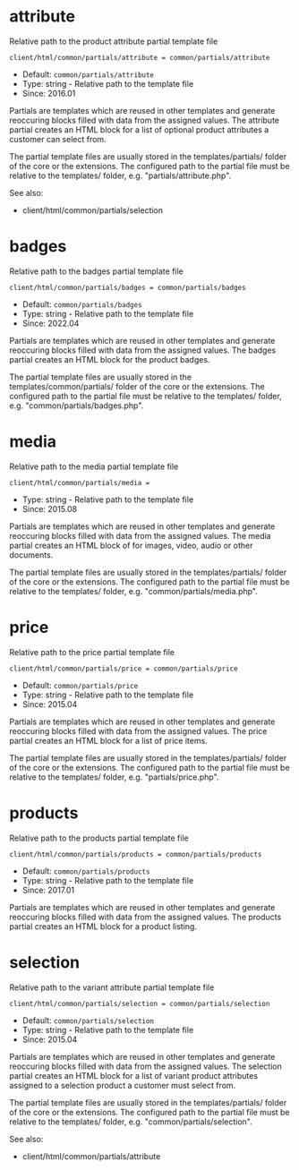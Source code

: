 
# attribute

Relative path to the product attribute partial template file

```
client/html/common/partials/attribute = common/partials/attribute
```

* Default: `common/partials/attribute`
* Type: string - Relative path to the template file
* Since: 2016.01

Partials are templates which are reused in other templates and generate
reoccuring blocks filled with data from the assigned values. The attribute
partial creates an HTML block for a list of optional product attributes a
customer can select from.

The partial template files are usually stored in the templates/partials/ folder
of the core or the extensions. The configured path to the partial file must
be relative to the templates/ folder, e.g. "partials/attribute.php".

See also:

* client/html/common/partials/selection

# badges

Relative path to the badges partial template file

```
client/html/common/partials/badges = common/partials/badges
```

* Default: `common/partials/badges`
* Type: string - Relative path to the template file
* Since: 2022.04

Partials are templates which are reused in other templates and generate
reoccuring blocks filled with data from the assigned values. The badges
partial creates an HTML block for the product badges.

The partial template files are usually stored in the templates/common/partials/ folder
of the core or the extensions. The configured path to the partial file must
be relative to the templates/ folder, e.g. "common/partials/badges.php".


# media

Relative path to the media partial template file

```
client/html/common/partials/media = 
```

* Type: string - Relative path to the template file
* Since: 2015.08

Partials are templates which are reused in other templates and generate
reoccuring blocks filled with data from the assigned values. The media
partial creates an HTML block of for images, video, audio or other documents.

The partial template files are usually stored in the templates/partials/ folder
of the core or the extensions. The configured path to the partial file must
be relative to the templates/ folder, e.g. "common/partials/media.php".


# price

Relative path to the price partial template file

```
client/html/common/partials/price = common/partials/price
```

* Default: `common/partials/price`
* Type: string - Relative path to the template file
* Since: 2015.04

Partials are templates which are reused in other templates and generate
reoccuring blocks filled with data from the assigned values. The price
partial creates an HTML block for a list of price items.

The partial template files are usually stored in the templates/partials/ folder
of the core or the extensions. The configured path to the partial file must
be relative to the templates/ folder, e.g. "partials/price.php".


# products

Relative path to the products partial template file

```
client/html/common/partials/products = common/partials/products
```

* Default: `common/partials/products`
* Type: string - Relative path to the template file
* Since: 2017.01

Partials are templates which are reused in other templates and generate
reoccuring blocks filled with data from the assigned values. The products
partial creates an HTML block for a product listing.


# selection

Relative path to the variant attribute partial template file

```
client/html/common/partials/selection = common/partials/selection
```

* Default: `common/partials/selection`
* Type: string - Relative path to the template file
* Since: 2015.04

Partials are templates which are reused in other templates and generate
reoccuring blocks filled with data from the assigned values. The selection
partial creates an HTML block for a list of variant product attributes
assigned to a selection product a customer must select from.

The partial template files are usually stored in the templates/partials/ folder
of the core or the extensions. The configured path to the partial file must
be relative to the templates/ folder, e.g. "common/partials/selection".

See also:

* client/html/common/partials/attribute